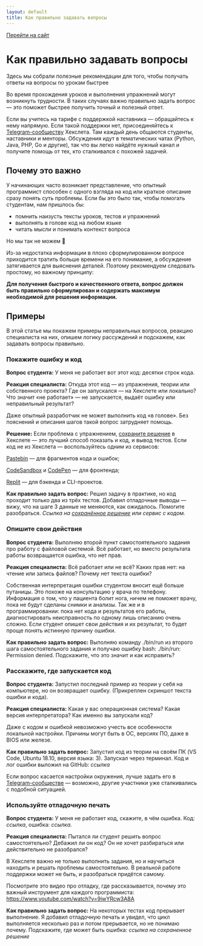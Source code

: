 ```yaml
---
layout: default
title: Как правильно задавать вопросы
---
```


[Перейти на сайт](https://ru.hexlet.io)

# Как правильно задавать вопросы

Здесь мы собрали полезные рекомендации для того, чтобы получать ответы на вопросы по урокам быстрее

Во время прохождения уроков и выполнения упражнений могут возникнуть трудности. В таких случаях важно правильно задать вопрос — это поможет быстрее получить точный и полезный ответ.

Если вы учитесь на тарифе с поддержкой наставника — обращайтесь к нему напрямую. Если такой поддержки нет, присоединяйтесь к [Telegram-сообществу](https://t.me/hexletcommunity) Хекслета. Там каждый день общаются студенты, наставники и менторы. Обсуждения идут в тематических чатах (Python, Java, PHP, Go и другие), так что вы легко найдёте нужный канал и получите помощь от тех, кто сталкивался с похожей задачей.

## Почему это важно

У начинающих часто возникает представление, что опытный программист способен с одного взгляда на код или краткое описание сразу понять суть проблемы. Если бы это было так, чтобы помогать студентам, нам пришлось бы: 

- помнить наизусть тексты уроков, тестов и упражнений
- выполнять в голове код на любом языке
- читать мысли и понимать контекст вопроса

Но мы так не можем 🙂

Из-за недостатка информации в плохо сформулированном вопросе приходится тратить больше времени на его понимание, а обсуждение затягивается для выяснения деталей. Поэтому рекомендуем следовать простому, но важному принципу:

**Для получения быстрого и качественного ответа, вопрос должен быть правильно сформулирован и содержать максимум необходимой для решения информации.**

## Примеры

В этой статье мы покажем примеры неправильных вопросов, реакцию специалиста на них, опишем логику рассуждений и подскажем, как задавать вопросы правильно.

### Покажите ошибку и код

**Вопрос студента:** У меня не работает вот этот код: десятки строк кода.

**Реакция специалиста:** Откуда этот код — из упражнения, теории или собственного проекта? Где он запускался — на Хекслете или локально? Что значит «не работает» — не запускается, выдаёт ошибку или неправильный результат?

Даже опытный разработчик не может выполнить код «в голове». Без пояснений и описания шагов такой вопрос затрудняет помощь.

**Решение:** Если проблема с упражнением, [сохраните решение](https://help.hexlet.io/article/20538) в Хекслете — это лучший способ показать и код, и вывод тестов. Если код не из Хекслета — воспользуйтесь одним из сервисов:

[Pastebin](https://pastebin.com/) — для фрагментов кода и ошибок;

[CodeSandbox](https://codesandbox.io/) и [CodePen](https://codepen.io/) — для фронтенда;

[Replit](https://replit.com/) — для бэкенда и CLI-проектов.

**Как правильно задать вопрос:** Решил задачу в практике, но код проходит только два из трёх тестов. Добавил отладочные выводы — вижу, что на шаге 3 данные не меняются, как ожидалось. Помогите разобраться. *Ссылка на [сохранённое решение](https://help.hexlet.io/article/20538) или сервис с кодом.*

### Опишите свои действия

**Вопрос студента:** Выполняю второй пункт самостоятельного задания про работу с файловой системой. Всё работает, но вместо результата работы возвращается ошибка, что нет прав.

**Реакция специалиста:** Всё работает или не всё? Каких прав нет: на чтение или запись файлов? Почему нет текста ошибки?

Собственная интерпретация ошибки студентом вносит ещё больше путаницы. Это похоже на консультацию у врача по телефону. Информация о том, что у пациента болит нога, ничем не поможет врачу, пока не будут сделаны снимки и анализы. Так же и в программировании: пока нет кода и результатов его работы, диагностировать неисправность по одному лишь описанию очень сложно. Если студент опишет свои действия и их результат, то будет проще понять истинную причину ошибки.

**Как правильно задать вопрос:** Выполняю команду ./bin/run  из второго шага самостоятельного задания и получаю ошибку bash: ./bin/run: Permission denied. Подскажите, что это значит и как исправить?

### Расскажите, где запускается код

**Вопрос студента:** Запустил последний пример из теории у себя на компьютере, но он возвращает ошибку. (Прикреплен скриншот текста ошибки и кода).

**Реакция специалиста:** Какая у вас операционная система? Какая версия интерпретатора? Как именно вы запускали код?

Даже с кодом и ошибкой невозможно учесть все особенности локальной настройки. Причины могут быть в ОС, версиях ПО, даже в BIOS или железе.

**Как правильно задать вопрос:** Запустил код из теории на своём ПК (VS Code, Ubuntu 18.10, версия языка: 3). Запускал через терминал.
Код и лог ошибки выложил на GitHub: *ссылка*

Если вопрос касается настройки окружения, лучше задать его в [Telegram-сообществе](https://t.me/hexletcommunity) — возможно, другие участники уже сталкивались с подобной ситуацией.

### Используйте отладочную печать

**Вопрос студента:** У меня не работает код, скажите, в чём ошибка. Код: *ссылка*, ошибка: *ссылка*.

**Реакция специалиста:** Пытался ли студент решить вопрос самостоятельно? Дебажил ли он код? Он не хочет разбираться или действительно не разобрался?

В Хекслете важно не только выполнить задания, но и научиться находить и решать проблемы самостоятельно. В реальной работе поддержки может не быть, и разобраться придётся самому.

Посмотрите это видео про отладку, где рассказывается, почему это важный инструмент для каждого программиста: https://www.youtube.com/watch?v=9iwYRcw3A8A

**Как правильно задать вопрос:** На некоторых тестах код прерывает выполнение. Я добавил отладочную печать и увидел, что цикл выполняется несколько раз и потом прерывается, но не понимаю почему. Подскажите, где может быть ошибка: *ссылка на сохраненное решение*
